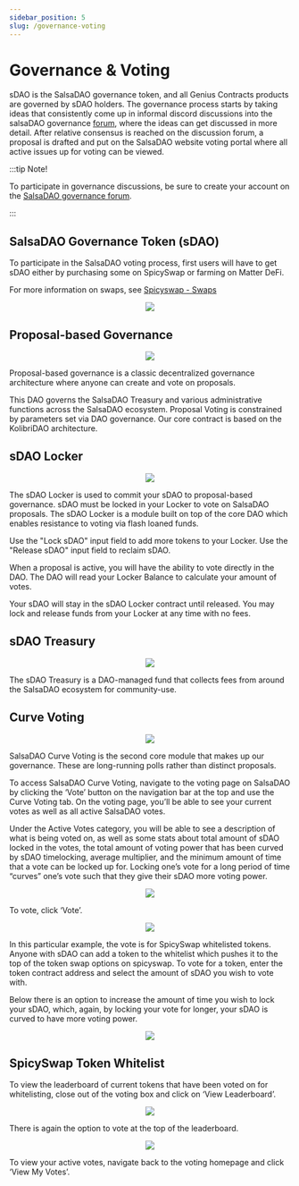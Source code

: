 ```yaml
---
sidebar_position: 5
slug: /governance-voting
---
```


# Governance & Voting

sDAO is the SalsaDAO governance token, and all Genius Contracts products are governed by sDAO holders. The governance process starts by taking ideas that consistently come up in informal discord discussions into the salsaDAO governance [forum](https://forum.salsadao.xyz/), where the ideas can get discussed in more detail. After relative consensus is reached on the discussion forum, a proposal is drafted and put on the SalsaDAO website voting portal where all active issues up for voting can be viewed.

:::tip Note!

To participate in governance discussions, be sure to create your account on the [SalsaDAO governance forum](https://forum.salsadao.xyz/).

:::

## SalsaDAO Governance Token (sDAO)

To participate in the SalsaDAO voting process, first users will have to get sDAO either by purchasing some on SpicySwap or farming on Matter DeFi. 

For more information on swaps, see [Spicyswap - Swaps](/swaps)

<p align="center"><img src="/img/sdao35.png" /></p>

## Proposal-based Governance

<p align="center"><img src="/img/sdao-prop.jpg" /></p>

Proposal-based governance is a classic decentralized governance architecture where anyone can create and vote on proposals. 

This DAO governs the SalsaDAO Treasury and various administrative functions across the SalsaDAO ecosystem. Proposal Voting is constrained by parameters set via DAO governance. Our core contract is based on the KolibriDAO architecture.

## sDAO Locker

<p align="center"><img src="/img/sdao-locker.jpg" /></p>

The sDAO Locker is used to commit your sDAO to proposal-based governance. sDAO must be locked in your Locker to vote on SalsaDAO proposals. The sDAO Locker is a module built on top of the core DAO which enables resistance to voting via flash loaned funds. 

Use the "Lock sDAO" input field to add more tokens to your Locker. Use the "Release sDAO" input field to reclaim sDAO. 

When a proposal is active, you will have the ability to vote directly in the DAO. The DAO will read your Locker Balance to calculate your amount of votes. 

Your sDAO will stay in the sDAO Locker contract until released. You may lock and release funds from your Locker at any time with no fees. 

## sDAO Treasury

<p align="center"><img src="/img/sdao-treasury.jpg" /></p>

The sDAO Treasury is a DAO-managed fund that collects fees from around the SalsaDAO ecosystem for community-use.

## Curve Voting

<p align="center"><img src="/img/sdao-curve.jpg" /></p>

SalsaDAO Curve Voting is the second core module that makes up our governance. These are long-running polls rather than distinct proposals.

To access SalsaDAO Curve Voting, navigate to the voting page on SalsaDAO by clicking the ‘Vote’ button on the navigation bar at the top and use the Curve Voting tab.
On the voting page, you’ll be able to see your current votes as well as all active SalsaDAO votes.

Under the Active Votes category, you will be able to see a description of what is being voted on, as well as some stats about total amount of sDAO locked in the votes, the total amount of voting power that has been curved by sDAO timelocking, average multiplier, and the minimum amount of time that a vote can be locked up for. Locking one’s vote for a long period of time “curves” one’s vote such that they give their sDAO more voting power.

<p align="center"><img src="/img/sdao39.png" /></p>

To vote, click ‘Vote’.

<p align="center"><img src="/img/sdao40.png" /></p>

In this particular example, the vote is for SpicySwap whitelisted tokens. Anyone with sDAO can add a token to the whitelist which pushes it to the top of the token swap options on spicyswap. To vote for a token, enter the token contract address and select the amount of sDAO you wish to vote with. 

Below there is an option to increase the amount of time you wish to lock your sDAO, which, again, by locking your vote for longer, your sDAO is curved to have more voting power.

<p align="center"><img src="/img/sdao41.png" /></p>

## SpicySwap Token Whitelist

To view the leaderboard of current tokens that have been voted on for whitelisting, close out of the voting box and click on ‘View Leaderboard’.

<p align="center"><img src="/img/sdao42.png" /></p>

There is again the option to vote at the top of the leaderboard.


<p align="center"><img src="/img/sdao43.png" /></p>

To view your active votes, navigate back to the voting homepage and click ‘View My Votes’.

